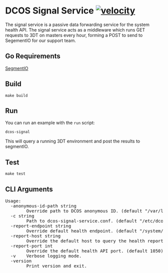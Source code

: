 # DCOS Signal Service [![velocity](http://velocity.mesosphere.com/service/velocity/buildStatus/icon?job=public-dcos-signal-service-master)](http://velocity.mesosphere.com/service/velocity/job/public-dcos-signal-service-master/)
The signal service is a passive data forwarding service for the system health API. The signal service acts as a middleware which runs GET requests to 3DT on masters every hour, forming a POST to send to SegementIO for our support team. 

## Go Requirements
[SegmentIO](https://segment.com/docs/libraries/go/)

## Build
```
make build
```

## Run
You can run an example with the ```run``` script:

```
dcos-signal
```

This will query a running 3DT environment and post the results to segmentIO.

## Test

```
make test
```

## CLI Arguments
<pre>
Usage:
  -anonymous-id-path string
        Override path to DCOS anonymous ID. (default "/var/lib/dcos_anonymous_uuid.json")
  -c string
        Path to dcos-signal-service.conf. (default "/etc/dcos-signal-config.json")
  -report-endpoint string
        Override default health endpoint. (default "/system/health/v1/report")
  -report-host string
        Override the default host to query the health report from. (default "localhost")
  -report-port int
        Override the default health API port. (default 1050)
  -v    Verbose logging mode.
  -version
        Print version and exit.
</pre>
